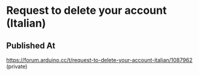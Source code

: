 # Request to delete your account (Italian)

## Published At

https://forum.arduino.cc/t/request-to-delete-your-account-italian/1087962 (private)
